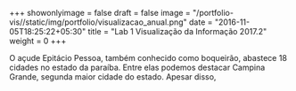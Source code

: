 +++ 
showonlyimage = false 
draft = false
image = "/portfolio-vis//static/img/portfolio/visualizacao_anual.png" 
date = "2016-11-05T18:25:22+05:30" 
title = "Lab 1 Visualização da Informação 2017.2" 
weight = 0 
+++

<div>
	
</div>

<div id="visualicacao-volume-anual" width=300></div>
O açude Epitácio Pessoa, também conhecido como boqueirão, abastece 18 cidades no estado da paraíba. Entre elas podemos destacar Campina Grande, segunda maior cidade do estado. Apesar disso, 
<div id="visualicacao-volume-racionamento" width=300></div>
<div id="visualicacao-media-volume-mensal" width=300></div>

<script src="https://cdnjs.cloudflare.com/ajax/libs/vega/3.0.7/vega.js"></script>
<script src="https://cdnjs.cloudflare.com/ajax/libs/vega-lite/2.0.1/vega-lite.js"></script>
<script src="https://cdnjs.cloudflare.com/ajax/libs/vega-embed/3.0.0-rc7/vega-embed.js"></script>

<script>
    const specVolAnual = "/portfolio-vis//visualizations/lab1/volume_anual.json";
  	vegaEmbed('#visualicacao-volume-anual', specVolAnual, {"actions" : false}).catch(console.warn);
  	const specVolMensalRacio = "/portfolio-vis/visualizations/lab1/volume_mensal_2012_2017.json";
  	vegaEmbed('#visualicacao-volume-racionamento', specVolMensalRacio, {"actions" : false}).catch(console.warn);
  	const specMedVolMensal = "/portfolio-vis//visualizations/lab1/media_volume_mensal.json";
  	vegaEmbed('#visualicacao-media-volume-mensal', specMedVolMensal, {"actions" : false}).catch(console.warn);
 </script>